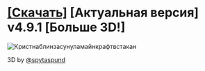 # [[Скачать]](https://github.com/IBit-mc-server/ResourcePack/releases/tag/Новейшая-версия-ресурспака) [Актуальная версия] v4.9.1 [Больше 3D!]

![Кристнаблинзасунуламайнкрафтвстакан](https://github.com/IBit-mc-server/ResourcePack/assets/98075804/481a98b7-c53b-4ebf-97bd-77444e2011e7)


 3D by [@spytaspund ](https://github.com/spytaspund)

